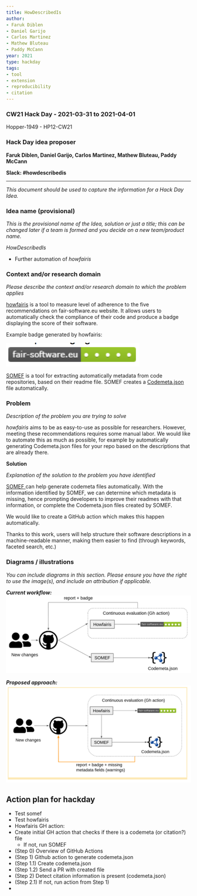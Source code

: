 ```yaml
---
title: HowDescribedIs
author:
- Faruk Diblen
- Daniel Garijo
- Carlos Martinez
- Mathew Bluteau
- Paddy McCann
year: 2021
type: hackday
tags:
- tool
- extension
- reproducibility
- citation
---
```


### CW21 Hack Day - 2021-03-31 to 2021-04-01

Hopper-1949 - HP12-CW21


### **Hack Day idea proposer**

**Faruk Diblen, Daniel Garijo, Carlos Martinez, Mathew Bluteau, Paddy McCann**

**Slack: #howdescribedis**



---


_This document should be used to capture the information for a Hack Day Idea._


### **Idea name (provisional)**

_This is the provisional name of the Idea, solution or just a title; this can be changed later if a team is formed and you decide on a new team/product name._

_HowDescribedIs_



*   Further automation of _howfairis_


### **Context and/or research domain**

_Please describe the context and/or research domain to which the problem applies_

[howfairis](https://github.com/fair-software/howfairis/) is a tool to measure level of adherence to the five recommendations on fair-software.eu website. It allows users to automatically check the compliance of their code and produce a badge displaying the score of their software.

Example badge generated by howfairis:


![alt_text](images/HowDescribedIs_2.png "image_tooltip")


[SOMEF](https://github.com/KnowledgeCaptureAndDiscovery/somef/) is a tool for extracting automatically metadata from code repositories, based on their readme file. SOMEF creates a [Codemeta.json](codemeta.github.io/) file automatically.


### **Problem**

_Description of the problem you are trying to solve_

_howfairis_ aims to be as easy-to-use as possible for researchers. However, meeting these recommendations requires some manual labor. We would like to automate this as much as possible, for example by automatically generating Codemeta.json files for your repo based on the descriptions that are already there.

**Solution**

_Explanation of the solution to the problem you have identified_

[SOMEF ](https://github.com/KnowledgeCaptureAndDiscovery/somef/)can help generate codemeta files automatically. With the information identified by SOMEF, we can determine which metadata is missing, hence prompting developers to improve their readmes with that information, or complete the Codemeta.json files created by SOMEF.

We would like to create a GitHub action which makes this happen automatically.

Thanks to this work, users will help structure their software descriptions in a machine-readable manner, making them easier to find (through keywords, faceted search, etc.)


### **Diagrams / illustrations**

_You can include diagrams in this section. Please ensure you have the right to use the image(s), and include an attribution if applicable._

**_Current workflow:_**
![alt_text](images/HowDescribedIs_1.png "image_tooltip")

**_Proposed approach:_**
![alt_text](images/HowDescribedIs_3.png "image_tooltip")


## Action plan for hackday



*   Test somef
*   Test howfairis
*   Howfairis GH action:
*   Create initial GH action that checks if there is a codemeta (or citation?) file
    *   If not, run SOMEF
*   (Step 0) Overview of GitHub Actions
*   (Step 1) Github action to generate codemeta.json
*   (Step 1.1) Create codemeta.json
*   (Step 1.2) Send a PR with created file
*   (Step 2) Detect citation information is present (codemeta.json)
*   (Step 2.1) If not, run action from Step 1)
*   